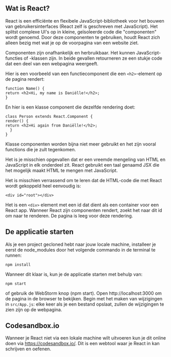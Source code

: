 ## Wat is React?

React is een efficiënte en flexibele JavaScript-bibliotheek voor het bouwen van gebruikersinterfaces (React zelf is geschreven met JavaScript). Het splitst complexe UI's op in kleine, geïsoleerde code die "componenten" wordt genoemd. Door deze componenten te gebruiken, houdt React zich alleen bezig met wat je op de voorpagina van een website ziet.

Componenten zijn onafhankelijk en herbruikbaar. Het kunnen JavaScript-functies of -klassen zijn. In beide gevallen retourneren ze een stukje code dat een deel van een webpagina weergeeft.

Hier is een voorbeeld van een functiecomponent die een `<h2>`-element op de pagina rendert:

    function Name() {
    return <h2>Hi, my name is Daniëlle!</h2>;
    }

En hier is een klasse component die dezelfde rendering doet:

    class Person extends React.Component {
    render() {
    return <h2>Hi again from Daniëlle!</h2>;
      }
    }

Klasse componenten worden bijna niet meer gebruikt en het zijn vooral functions die je zult tegenkomen.

Het is je misschien opgevallen dat er een vreemde mengeling van HTML en JavaScript in elk onderdeel zit. React gebruikt een taal genaamd JSX die het mogelijk maakt HTML te mengen met JavaScript.

Het is misschien verrassend om te leren dat de HTML-code die met React wordt gekoppeld heel eenvoudig is:

    <div id="root"></div>

Het is een `<div>` element met een id dat dient als een container voor een React app. Wanneer React zijn componenten rendert, zoekt het naar dit id om naar te renderen. De pagina is leeg voor deze rendering.

## De applicatie starten
Als je een project gecloned hebt naar jouw locale machine, installeer je eerst de node_modules door het volgende commando in de terminal te runnen:

`npm install`

Wanneer dit klaar is, kun je de applicatie starten met behulp van:

`npm start`

of gebruik de WebStorm knop (npm start). Open http://localhost:3000 om de pagina in de browser te bekijken.
Begin met het maken van wijzigingen in `src/App.js`: elke keer als je een bestand opslaat, zullen de wijzigingen te zien zijn op de webpagina.

## Codesandbox.io

Wanneer je React niet via een lokale machine wilt uitvoeren kun je dit online doen via https://codesandbox.io/. Dit is een webtool waar je React in kan schrijven en oefenen.